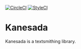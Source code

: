[![CircleCI](https://circleci.com/gh/KNJ/kanesada/tree/master.svg?style=svg)](https://circleci.com/gh/KNJ/kanesada/tree/master)
[![StyleCI](https://styleci.io/repos/104739180/shield?branch=master)](https://styleci.io/repos/104739180)

# Kanesada

Kanesada is a textsmithing library.
